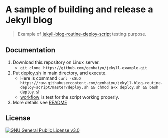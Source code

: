 # A sample of building and release a Jekyll blog

> Example of [jekyll-blog-routine-deploy-script](https://github.com/genhaiyu/jekyll-blog-routine-deploy-script) testing purpose.

## Documentation

1. Download this repository on Linux server.
    * `git clone https://github.com/genhaiyu/jekyll-example.git`
2. Put [deploy.sh](https://raw.githubusercontent.com/genhaiyu/jekyll-blog-routine-deploy-script/master/deploy.sh) in main directory, and execute.
    * Here is command `curl -sSLO https://raw.githubusercontent.com/genhaiyu/jekyll-blog-routine-deploy-script/master/deploy.sh && chmod a+x deploy.sh && bash deploy.sh`
    * [workflow](https://github.com/genhaiyu/jekyll-blog-routine-deploy-script/blob/master/.github/workflows/check-build.yml) is test for the script working properly.
3. More details see [README](https://github.com/genhaiyu/jekyll-blog-routine-deploy-script/blob/master/README.md)


## License

[![GNU General Public License v3.0](https://img.shields.io/github/license/genhaiyu/jekyll-example)](https://github.com/genhaiyu/jekyll-example/blob/master/LICENSE)
